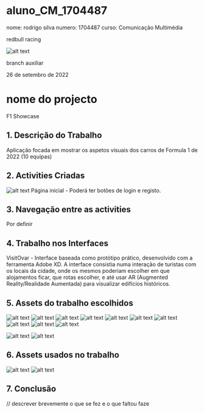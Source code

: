 # aluno_CM_1704487
nome: rodrigo silva
numero: 1704487
curso: Comunicação Multimédia

redbull racing

![alt text](./imagens/Campus_IPG_1.jpg)


branch auxiliar


26 de setembro de 2022


# nome do projecto
F1 Showcase
## 1. Descrição do Trabalho
Aplicação focada em mostrar os aspetos visuais dos carros de Formula 1 de 2022 (10 equipas)
## 2. Activities Criadas
![alt text](./imagens/F1ShowcaseActivity/main.png)
Página inicial - Poderá ter botões de login e registo.
## 3. Navegação entre as activities
Por definir
## 4. Trabalho nos Interfaces
VisitOvar - Interface baseada como protótipo prático, desenvolvido com a ferramenta Adobe XD. A interface consistia numa interação de turistas com os locais da cidade, onde os mesmos poderiam escolher em que alojamentos ficar, que rotas escolher, e até usar AR (Augmented Reality/Realidade Aumentada) para visualizar edifícios históricos.
## 5. Assets do trabalho escolhidos
![alt text](./imagens/F1ShowcaseAssets/AF22.png)
![alt text](./imagens/F1ShowcaseAssets/RBR.png)
![alt text](./imagens/F1ShowcaseAssets/ALPINE.png)
![alt text](./imagens/F1ShowcaseAssets/AM22.png)
![alt text](./imagens/F1ShowcaseAssets/AF22.png)
![alt text](./imagens/F1ShowcaseAssets/WILLIAMS22.png)
![alt text](./imagens/F1ShowcaseAssets/W13.png)
![alt text](./imagens/F1ShowcaseAssets/FSF75.png)
![alt text](./imagens/F1ShowcaseAssets/HAAS22.png)
![alt text](./imagens/F1ShowcaseAssets/MCLAREN.png)

![alt text](./imagens/F1ShowcaseAssets/app_icon.png)
![alt text](./imagens/F1ShowcaseAssets/Vertical%20dark.png)


## 6. Assets usados no trabalho
![alt text](./imagens/F1ShowcaseAssets/app_icon.png)
![alt text](./imagens/F1ShowcaseAssets/Vertical%20dark.png)
## 7. Conclusão
// descrever brevemente o que se fez e o que faltou faze